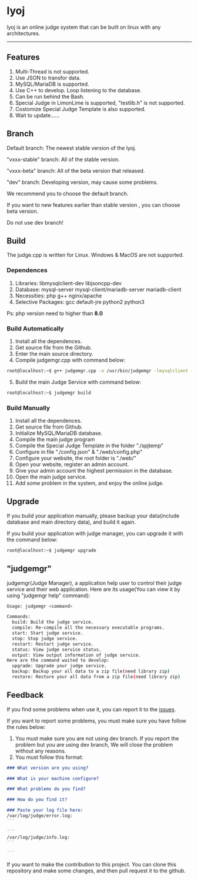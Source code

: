 # lyoj

lyoj is an online judge system that can be built on linux with any architectures.

------

## Features

1. Multi-Thread is not supported.
2. Use JSON to transfor data.
3. MySQL/MariaDB is supported.
4. Use C++ to develop. Loop listening to the database.
5. Can be run behind the Bash.
6. Special Judge in LimonLime is supported, "testlib.h" is not supported.
7. Costomize Special Judge Template is also supported.
8. Wait to update......

## Branch

Default branch: The newest stable version of the lyoj.

"vxxx-stable" branch: All of the stable version.

"vxxx-beta" branch: All of the beta version that released.

"dev" branch: Developing version, may cause some problems.

We recommend you to choose the default branch.

If you want to new features earlier than stable version , you can choose beta version.

Do not use dev branch!

## Build

The judge.cpp is written for Linux. Windows & MacOS are not supported.

### Dependences

1. Libraries: libmysqlclient-dev libjsoncpp-dev
2. Database: mysql-server mysql-client/mariadb-server mariadb-client
3. Necessities: php g++ nginx/apache
4. Selective Packages: gcc default-jre python2 python3

Ps: php version need to higher than **8.0**

### Build Automatically

1. Install all the dependences.
2. Get source file from the Github.
3. Enter the main source directory.
4. Compile judgemgr.cpp with command below:
```bash
root@localhost:~$ g++ judgemgr.cpp -o /usr/bin/judgemgr -lmysqlclient -O2 -std=c++14
```
5. Build the main Judge Service with command below:
```bash
root@localhost:~$ judgemgr build
```

### Build Manually

1. Install all the dependences.
2. Get source file from Github.
3. Initialize MySQL/MariaDB database.
4. Compile the main judge program
5. Compile the Special Judge Template in the folder "./spjtemp"
6. Configure in file "./config.json" & "./web/config.php"
7. Configure your website, the root folder is "./web/"
8. Open your website, register an admin account.
9. Give your admin account the highest permission in the database.
10. Open the main judge service.
11. Add some problem in the system, and enjoy the online judge.

## Upgrade

If you build your application manually, please backup your data(include database and main directory data), and build it again.

If you build your application with judge manager, you can upgrade it with the command below:
```bash
root@localhost:~$ judgemgr upgrade 
```

## "judgemgr"

judgemgr(Judge Manager), a application help user to control their judge service and their web application. Here are its usage(You can view it by using "judgemgr help" command):

```bash
Usage: judgemgr <command>

Commands:
  build: Build the judge service.
  compile: Re-compile all the necessary executable programs.
  start: Start judge service.
  stop: Stop judge service.
  restart: Restart judge service.
  status: View judge service status.
  output: View output information of judge service.
Here are the command waited to develop:
  upgrade: Upgrade your judge service.
  backup: Backup your all data to a zip file(need library zip)
  restore: Restore your all data from a zip file(need library zip)
```

## Feedback

If you find some problems when use it, you can report it to the [issues]().

If you want to report some problems, you must make sure you have follow the rules below:

1. You must make sure you are not using dev branch. If you report the problem but you are using dev branch, We will close the problem without any reasons.
2. You must follow this format:

````markdown
### What version are you using?

### What is your machine configure?

### What problems do you find?

### How do you find it?

### Paste your log file here: 
/var/log/judge/error.log: 
```

```
/var/log/judge/info.log:
```

```
````

If you want to make the contribution to this project. You can clone this repository and make some changes, and then pull request it to the github.
